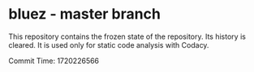 # bluez - master branch

This repository contains the frozen state of the repository.
Its history is cleared. It is used only for static code
analysis with Codacy.

Commit Time: 1720226566